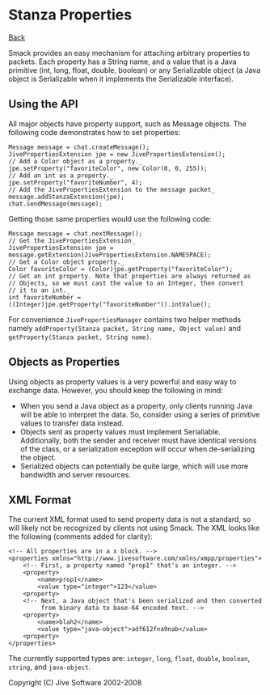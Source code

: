 Stanza Properties
=================

[Back](index.md)

Smack provides an easy mechanism for attaching arbitrary properties to
packets. Each property has a String name, and a value that is a Java primitive
(int, long, float, double, boolean) or any Serializable object (a Java object
is Serializable when it implements the Serializable interface).

Using the API
-------------

All major objects have property support, such as Message objects. The
following code demonstrates how to set properties:

```
Message message = chat.createMessage();
JivePropertiesExtension jpe = new JivePropertiesExtension();
// Add a Color object as a property._
jpe.setProperty("favoriteColor", new Color(0, 0, 255));
// Add an int as a property._
jpe.setProperty("favoriteNumber", 4);
// Add the JivePropertiesExtension to the message packet_
message.addStanzaExtension(jpe);
chat.sendMessage(message);
```

Getting those same properties would use the following code:

```
Message message = chat.nextMessage();
// Get the JivePropertiesExtension_
JivePropertiesExtension jpe = message.getExtension(JivePropertiesExtension.NAMESPACE);
// Get a Color object property._
Color favoriteColor = (Color)jpe.getProperty("favoriteColor");
// Get an int property. Note that properties are always returned as
// Objects, so we must cast the value to an Integer, then convert
// it to an int._
int favoriteNumber = ((Integer)jpe.getProperty("favoriteNumber")).intValue();
```

For convenience `JivePropertiesManager` contains two helper methods namely
`addProperty(Stanza packet, String name, Object value)` and
`getProperty(Stanza packet, String name)`.

Objects as Properties
---------------------

Using objects as property values is a very powerful and easy way to exchange
data. However, you should keep the following in mind:

  * When you send a Java object as a property, only clients running Java will be able to interpret the data. So, consider using a series of primitive values to transfer data instead.
  * Objects sent as property values must implement Serialiable. Additionally, both the sender and receiver must have identical versions of the class, or a serialization exception will occur when de-serializing the object.
  * Serialized objects can potentially be quite large, which will use more bandwidth and server resources.

XML Format
----------

The current XML format used to send property data is not a standard, so will
likely not be recognized by clients not using Smack. The XML looks like the
following (comments added for clarity):



    <!-- All properties are in a x block. -->
    <properties xmlns="http://www.jivesoftware.com/xmlns/xmpp/properties">
        <!-- First, a property named "prop1" that's an integer. -->
        <property>
            <name>prop1</name>
            <value type="integer">123</value>
        <property>
        <!-- Next, a Java object that's been serialized and then converted
             from binary data to base-64 encoded text. -->
        <property>
            <name>blah2</name>
            <value type="java-object">adf612fna9nab</value>
        <property>
    </properties>


The currently supported types are: `integer`, `long`, `float`, `double`,
`boolean`, `string`, and `java-object`.

Copyright (C) Jive Software 2002-2008
